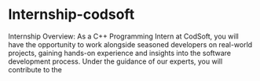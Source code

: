 # Internship-codsoft
Internship Overview:  As a C++ Programming Intern at CodSoft, you will have the opportunity to work alongside seasoned developers on real-world projects, gaining hands-on experience and insights into the software development process. Under the guidance of our experts, you will contribute to the
